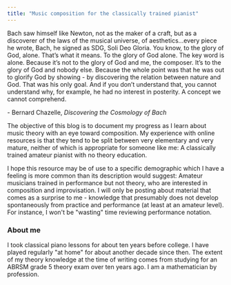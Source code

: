 ```yaml
---
title: "Music composition for the classically trained pianist"
---
```


<div class="media">
  <p>Bach saw himself like Newton, not as the maker of a craft, but as a discoverer of the laws of the musical universe, of aesthetics...every piece he wrote, Bach, he signed as SDG, Soli Deo Gloria. You know, to the glory of God, alone. That’s what it means. To the glory of God alone. The key word is alone. Because it’s not to the glory of God and me, the composer. It’s to the glory of God and nobody else. Because the whole point was that he was out to glorify God by showing - by discovering the relation between nature and God. That was his only goal. And if you don’t understand that, you cannot understand why, for example, he had no interest in posterity. A concept we cannot comprehend.</p>
  
  <p>- Bernard Chazelle, <i>Discovering the Cosmology of Bach</i></p>
</div>

The objective of this blog is to document my progress as I learn about music theory with an eye toward composition. My experience with online resources is that they tend to be split between very elementary and very mature, neither of which is appropriate for someone like me: A classically trained amateur pianist with no theory education. 

I hope this resource may be of use to a specific demographic which I have a feeling is more common than its description would suggest: Amateur musicians trained in performance but not theory, who are interested in composition and improvisation. I will only be posting about material that comes as a surprise to me - knowledge that presumably does not develop spontaneously from practice and performance (at least at an amateur level). For instance, I won't be "wasting" time reviewing performance notation. 

<h3>About me</h3>

I took classical piano lessons for about ten years before college. I have played regularly "at home" for about another decade since then. The extent of my theory knowledge at the time of writing comes from studying for an ABRSM grade 5 theory exam over ten years ago. I am a mathematician by profession.
